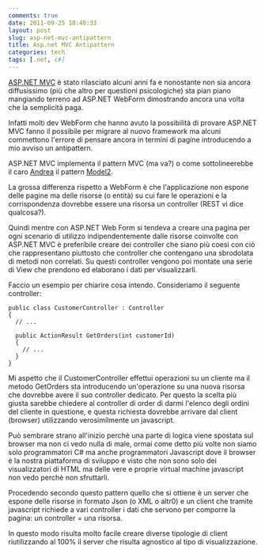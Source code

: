 ```yaml
---
comments: true
date: 2011-09-25 18:40:33
layout: post
slug: asp-net-mvc-antipattern
title: Asp.net MVC Antipattern
categories: tech
tags: [.net, c#]
---
```


[ASP.NET MVC](http://www.asp.net/mvc/) è stato rilasciato alcuni anni fa e nonostante non sia ancora diffusissimo (più che altro per questioni psicologiche) sta pian piano mangiando terreno ad ASP.NET WebForm dimostrando ancora una volta che la semplicità paga.

Infatti molti dev WebForm che hanno avuto la possibilità di provare ASP.NET MVC fanno il possibile per migrare al nuovo framework ma alcuni commettono l'errore di pensare ancora in termini di pagine introducendo a mio avviso un antipattern.

ASP.NET MVC implementa il pattern MVC (ma va?) o come sottolineerebbe il caro [Andrea](http://blogs.ugidotnet.org/pape/Default.aspx) il pattern [Model2](http://en.wikipedia.org/wiki/Model2).

La grossa differenza rispetto a WebForm è che l'applicazione non espone delle pagine ma delle risorse (o entità) su cui fare le operazioni e la corrispondenza dovrebbe essere una risorsa un controller (REST vi dice qualcosa?).

Quindi mentre con ASP.NET Web Form si tendeva a creare una pagina per ogni scenario di utilizzo indipendentemente dalle risorse coinvolte con ASP.NET MVC è preferibile creare dei controller che siano più coesi con ciò che rappresentano piuttosto che controller che contengano una sbrodolata di metodi non correlati. Su questi controller vengono poi montate una serie di View che prendono ed elaborano i dati per visualizzarli.

Faccio un esempio per chiarire cosa intendo. Consideriamo il seguente controller:

    
    public class CustomerController : Controller
    {
      // ...
    
      public ActionResult GetOrders(int customerId)
      {
        // ...
      }
    }


Mi aspetto che il CustomerController effettui operazioni su un cliente ma il metodo GetOrders sta introducendo un'operazione su una nuova risorsa che dovrebbe avere il suo controller dedicato. Per questo la scelta più giusta sarebbe chiedere al controller di order di darmi l'elenco degli ordini del cliente in questione, e questa richiesta dovrebbe arrivare dal client (browser) utilizzando verosimilmente un javascript.

Può sembrare strano all'inizio perchè una parte di logica viene spostata sul browser ma non ci vedo nulla di male, ormai come detto più volte non siamo solo programmatori C# ma anche programmatori Javascript dove il browser è la nostra piattaforma di sviluppo e visto che non sono solo dei visualizzatori di HTML ma delle vere e proprie virtual machine javascript non vedo perchè non sfruttarli.

Procedendo secondo questo pattern quello che si ottiene è un server che espone delle risorse in formato Json (o XML o altr0) e un client che tramite javascript richiede a vari controller i dati che servono per comporre la pagina: un controller = una risorsa.

In questo modo risulta molto facile creare diverse tipologie di client riutilizzando al 100% il server che risulta agnostico al tipo di visualizzazione.
